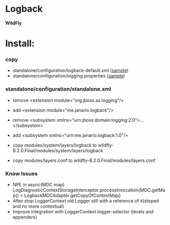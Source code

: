 # Logback #

**WildFly**

# Install: #

### copy ###
*  standalone/configuration/logback-default.xml ([sample](https://github.com/Janario/wildfly-logback-subsystem/blob/master/src/test/java/examples/logback-default.xml))
*  standalone/configuration/logging.properties ([sample](https://github.com/Janario/wildfly-logback-subsystem/blob/master/src/test/java/examples/logging.properties))

### standalone/configuration/standalone.xml ###
*  remove &lt;extension module="org.jboss.as.logging"/&gt;
*  add &lt;extension module="me.janario.logback"/&gt;
 
*  remove &lt;subsystem xmlns="urn:jboss:domain:logging:2.0"&gt;...&lt;/subsystem&gt;
*  add &lt;subsystem xmlns="urn:me.janario.logback:1.0"/&gt;
 
* copy modules/system/layers/logback to wildfly-8.2.0.Final/modules/system/layers/logback
* copy modules/layers.conf to wildfly-8.2.0.Final/modules/layers.conf


### Know Issues ###
* NPE in async(MDC map) LogDiagnosticContextStorageInterceptor.processInvocation{MDC.getMap() &gt; LogbackMDCAdapter.getCopyOfContextMap}
* After stop LoggerContext old Logger still with a reference of it(stoped and no more contextual)
* Improve integration with LoggerContext logger-selector (levels and appenders)
